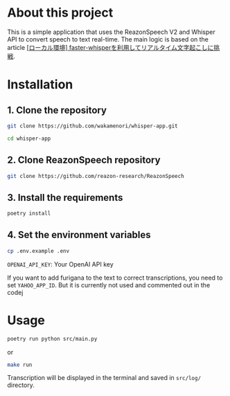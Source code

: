 # About this project

This is a simple application that uses the ReazonSpeech V2 and Whisper API to convert speech to text real-time.
The main logic is based on the article [[ローカル環境] faster-whisperを利用してリアルタイム文字起こしに挑戦](https://qiita.com/reriiasu/items/920227cf604dfb8b7949).


# Installation

## 1. Clone the repository
```sh
git clone https://github.com/wakamenori/whisper-app.git
```

```sh
cd whisper-app
```

## 2. Clone ReazonSpeech repository
```sh
git clone https://github.com/reazon-research/ReazonSpeech
```

## 3. Install the requirements
```sh
poetry install
```

## 4. Set the environment variables
```sh
cp .env.example .env
```

`OPENAI_API_KEY`: Your OpenAI API key

If you want to add furigana to the text to correct transcriptions, you need to set `YAHOO_APP_ID`.
But it is currently not used and commented out in the codej

# Usage
```sh
poetry run python src/main.py
```

or

```sh
make run
```

Transcription will be displayed in the terminal and saved in `src/log/` directory.